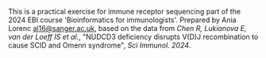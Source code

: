 This is a practical exercise for immune receptor sequencing part of the 2024 EBI course 'Bioinformatics for immunologists'.
Prepared by Ania Lorenc al16@sanger.ac.uk, based on the data from *Chen R, Lukianova E, van der
Loeff IS et al.*, "NUDCD3 deficiency disrupts V(D)J recombination to
cause SCID and Omenn syndrome", *Sci Immunol. 2024*.
